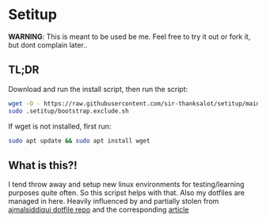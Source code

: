 # Setitup

**WARNING**: This is meant to be used be me. Feel free to try it out or fork it, but dont complain later.. 

## TL;DR

Download and run the install script, then run the script:
```bash
wget -O - https://raw.githubusercontent.com/sir-thanksalot/setitup/main/setitup.exclude.sh | sudo bash
sudo .setitup/bootstrap.exclude.sh
```

If wget is not installed, first run:
```bash
sudo apt update && sudo apt install wget
```

## What is this?!

I tend throw away and setup new linux environments for testing/learning purposes quite often. So this scripst helps with that. 
Also my dotfiles are managed in here. 
Heavily influenced by and partially stolen from [ajmalsiddiqui dotfile repo]() and the corresponding [article](https://www.freecodecamp.org/news/dive-into-dotfiles-part-2-6321b4a73608/)